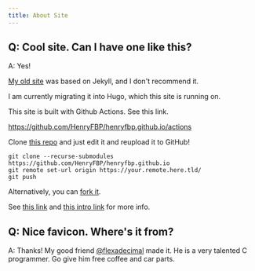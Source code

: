 ```yaml
---
title: About Site
---
```


## Q: Cool site. Can I have one like this?

A: Yes!

[My old site](https://github.com/HenryFBP/henryFBP.github.io-old) was based on Jekyll, and I don't recommend it.

I am currently migrating it into Hugo, which this site is running on.

This site is built with Github Actions. See this link.

<https://github.com/HenryFBP/henryfbp.github.io/actions>

Clone [this repo](http://github.com/HenryFBP/henryFBP.github.io) and just edit it and reupload it to GitHub!

    git clone --recurse-submodules https://github.com/HenryFBP/henryfbp.github.io
    git remote set-url origin https://your.remote.here.tld/
    git push

Alternatively, you can [fork it](https://github.com/HenryFBP/henryfbp.github.io/fork).

See [this link](https://www.wangchucheng.com/en/docs/hugo-eureka/getting-started/) and [this intro link](https://gohugo.io/getting-started/installing/) for more info.

## Q: Nice favicon. Where's it from?

A: Thanks! My good friend [@flexadecimal](https://github.com/flexadecimal/) made it. He is a very talented C programmer. Go give him free coffee and car parts.